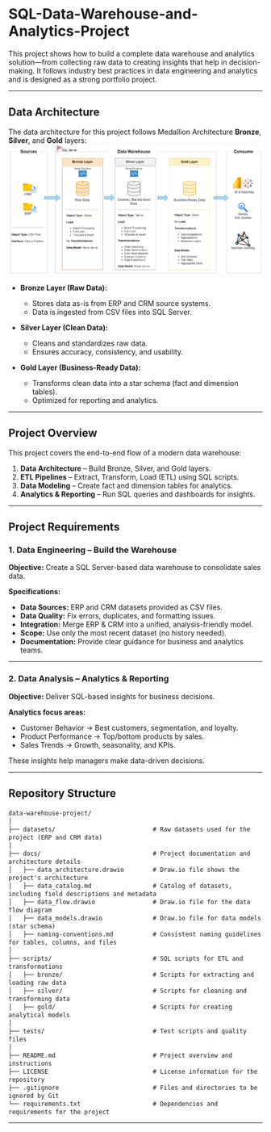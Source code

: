 # SQL-Data-Warehouse-and-Analytics-Project
This project shows how to build a complete data warehouse and analytics solution—from collecting raw data to creating insights that help in decision-making. It follows industry best practices in data engineering and analytics and is designed as a strong portfolio project.

---

## Data Architecture
The data architecture for this project follows Medallion Architecture **Bronze**, **Silver**, and **Gold** layers:
![Data Architecture](docs/data_architecture.png)

- **Bronze Layer (Raw Data):**  
  - Stores data as-is from ERP and CRM source systems.  
  - Data is ingested from CSV files into SQL Server.  

- **Silver Layer (Clean Data):**  
  - Cleans and standardizes raw data.  
  - Ensures accuracy, consistency, and usability.  

- **Gold Layer (Business-Ready Data):**  
  - Transforms clean data into a star schema (fact and dimension tables).  
  - Optimized for reporting and analytics.  

---

## Project Overview

This project covers the end-to-end flow of a modern data warehouse:

1. **Data Architecture** – Build Bronze, Silver, and Gold layers.  
2. **ETL Pipelines** – Extract, Transform, Load (ETL) using SQL scripts.  
3. **Data Modeling** – Create fact and dimension tables for analytics.  
4. **Analytics & Reporting** – Run SQL queries and dashboards for insights.  

---

## Project Requirements

### 1. Data Engineering – Build the Warehouse
**Objective:** Create a SQL Server-based data warehouse to consolidate sales data.  

**Specifications:**  
- **Data Sources:** ERP and CRM datasets provided as CSV files.  
- **Data Quality:** Fix errors, duplicates, and formatting issues.  
- **Integration:** Merge ERP & CRM into a unified, analysis-friendly model.  
- **Scope:** Use only the most recent dataset (no history needed).  
- **Documentation:** Provide clear guidance for business and analytics teams.  

---

### 2. Data Analysis – Analytics & Reporting
**Objective:** Deliver SQL-based insights for business decisions.  

**Analytics focus areas:**  
- Customer Behavior → Best customers, segmentation, and loyalty.  
- Product Performance → Top/bottom products by sales.  
- Sales Trends → Growth, seasonality, and KPIs.  

These insights help managers make data-driven decisions.  

---
## Repository Structure
```
data-warehouse-project/
│
├── datasets/                           # Raw datasets used for the project (ERP and CRM data)
│
├── docs/                               # Project documentation and architecture details                     
│   ├── data_architecture.drawio        # Draw.io file shows the project's architecture
│   ├── data_catalog.md                 # Catalog of datasets, including field descriptions and metadata
│   ├── data_flow.drawio                # Draw.io file for the data flow diagram
│   ├── data_models.drawio              # Draw.io file for data models (star schema)
│   ├── naming-conventions.md           # Consistent naming guidelines for tables, columns, and files
│
├── scripts/                            # SQL scripts for ETL and transformations
│   ├── bronze/                         # Scripts for extracting and loading raw data
│   ├── silver/                         # Scripts for cleaning and transforming data
│   ├── gold/                           # Scripts for creating analytical models
│
├── tests/                              # Test scripts and quality files
│
├── README.md                           # Project overview and instructions
├── LICENSE                             # License information for the repository
├── .gitignore                          # Files and directories to be ignored by Git
└── requirements.txt                    # Dependencies and requirements for the project
```
---


